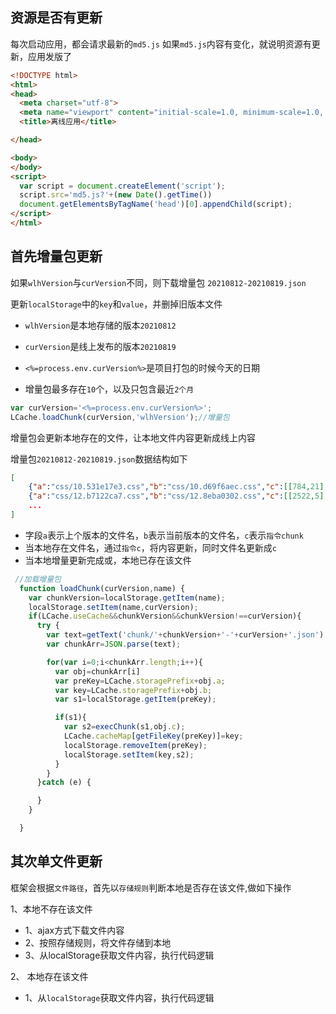 ## 资源是否有更新
每次启动应用，都会请求最新的`md5.js`
如果`md5.js`内容有变化，就说明资源有更新，应用发版了

```html
<!DOCTYPE html>
<html>
<head>
  <meta charset="utf-8">
  <meta name="viewport" content="initial-scale=1.0, minimum-scale=1.0, maximum-scale=1.0, user-scalable=no, width=device-width,viewport-fit=cover" />
  <title>离线应用</title>

</head>

<body>
</body>
<script>
  var script = document.createElement('script');
  script.src='md5.js?'+(new Date().getTime())
  document.getElementsByTagName('head')[0].appendChild(script);
</script>
</html>
```


## 首先增量包更新

如果`wlhVersion`与`curVersion`不同，则下载增量包 `20210812-20210819.json`

更新`localStorage`中的`key`和`value`，并删掉旧版本文件

* `wlhVersion`是本地存储的版本`20210812`

* `curVersion`是线上发布的版本`20210819`

* `<%=process.env.curVersion%>`是项目打包的时候今天的日期

* 增量包最多存在`10`个，以及只包含最近`2个月`

```js
var curVersion='<%=process.env.curVersion%>';
LCache.loadChunk(curVersion,'wlhVersion');//增量包
```
增量包会更新本地存在的文件，让本地文件内容更新成线上内容

增量包`20210812-20210819.json`数据结构如下
```json
[
    {"a":"css/10.531e17e3.css","b":"css/10.d69f6aec.css","c":[[784,21],"31a78866",[813,65],"31a78866",[886,57],"31a78866"]},
    {"a":"css/12.b7122ca7.css","b":"css/12.8eba0302.css","c":[[2522,5],"swipe",[4759,19],[2438,16],"cursor:grab",[3916,9]]}
    ...
]
```
* 字段`a`表示上个版本的文件名，`b`表示当前版本的文件名，`c`表示`指令chunk`
* 当本地存在文件名，通过`指令c`，将内容更新，同时文件名更新成`c`
* 当本地增量更新完成或，本地已存在该文件

```js
 //加载增量包
  function loadChunk(curVersion,name) {
    var chunkVersion=localStorage.getItem(name);
    localStorage.setItem(name,curVersion);
    if(LCache.useCache&&chunkVersion&&chunkVersion!==curVersion){
      try {
        var text=getText('chunk/'+chunkVersion+'-'+curVersion+'.json')
        var chunkArr=JSON.parse(text);

        for(var i=0;i<chunkArr.length;i++){
          var obj=chunkArr[i]
          var preKey=LCache.storagePrefix+obj.a;
          var key=LCache.storagePrefix+obj.b;
          var s1=localStorage.getItem(preKey);

          if(s1){
            var s2=execChunk(s1,obj.c);
            LCache.cacheMap[getFileKey(preKey)]=key;
            localStorage.removeItem(preKey);
            localStorage.setItem(key,s2);
          }
        }
      }catch (e) {

      }
    }

  }
```
## 其次单文件更新

框架会根据`文件路径`，首先以`存储规则`判断本地是否存在该文件,做如下操作

1、本地不存在该文件

* 1、ajax方式下载文件内容
* 2、按照存储规则，将文件存储到本地
* 3、从localStorage获取文件内容，执行代码逻辑


2、 本地存在该文件
* 1、从`localStorage`获取文件内容，执行代码逻辑





